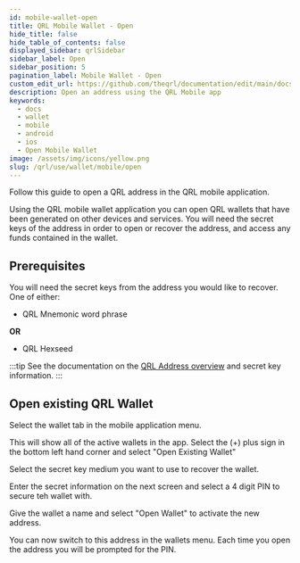 ```yaml
---
id: mobile-wallet-open
title: QRL Mobile Wallet - Open
hide_title: false
hide_table_of_contents: false
displayed_sidebar: qrlSidebar
sidebar_label: Open
sidebar_position: 5
pagination_label: Mobile Wallet - Open
custom_edit_url: https://github.com/theqrl/documentation/edit/main/docs/Use/Wallet/Mobile/open-wallet.md
description: Open an address using the QRL Mobile app
keywords:
  - docs
  - wallet
  - mobile
  - android
  - ios
  - Open Mobile Wallet
image: /assets/img/icons/yellow.png
slug: /qrl/use/wallet/mobile/open
---
```


Follow this guide to open a QRL address in the QRL mobile application.

Using the QRL mobile wallet application you can open QRL wallets that have been generated on other devices and services. You will need the secret keys of the address in order to open or recover the address, and access any funds contained in the wallet.


## Prerequisites

You will need the secret keys from the address you would like to recover. One of either:

- QRL Mnemonic word phrase

**OR**

- QRL Hexseed

:::tip 
See the documentation on the [QRL Address overview](../../../../qrl/use/wallet/qrl-address-overview) and secret key information. 
:::

## Open existing QRL Wallet

Select the wallet tab in the mobile application menu.

This will show all of the active wallets in the app. Select the (+) plus sign in the bottom left hand corner and select "Open Existing Wallet"

Select the secret key medium you want to use to recover the wallet.

Enter the secret information on the next screen and select a 4 digit PIN to secure teh wallet with.

Give the wallet a name and select "Open Wallet" to activate the new address.

You can now switch to this address in the wallets menu. Each time you open the address you will be prompted for the PIN.

